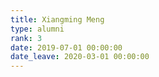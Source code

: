 ```yaml
---
title: Xiangming Meng
type: alumni
rank: 3
date: 2019-07-01 00:00:00
date_leave: 2020-03-01 00:00:00
---
```


